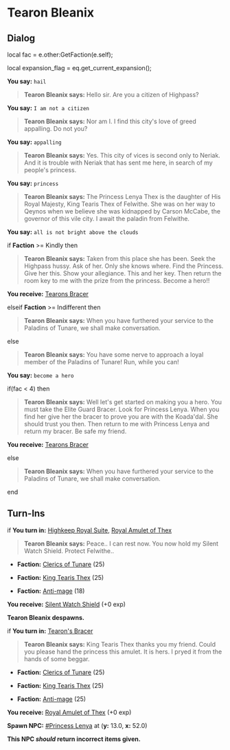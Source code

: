 # Tearon Bleanix
## Dialog

local fac = e.other:GetFaction(e.self);

local expansion_flag = eq.get_current_expansion();

**You say:** `hail`



>**Tearon Bleanix says:** Hello sir. Are you a citizen of Highpass?

**You say:** `I am not a citizen`



>**Tearon Bleanix says:** Nor am I. I find this city's love of greed appalling. Do not you?

**You say:** `appalling`



>**Tearon Bleanix says:** Yes. This city of vices is second only to Neriak. And it is trouble with Neriak that has sent me here, in search of my people's princess.

**You say:** `princess`



>**Tearon Bleanix says:** The Princess Lenya Thex is the daughter of His Royal Majesty, King Tearis Thex of Felwithe. She was on her way to Qeynos when we believe she was kidnapped by Carson McCabe, the governor of this vile city. I await the paladin from Felwithe.

**You say:** `all is not bright above the clouds`



if **Faction** >= Kindly then



>**Tearon Bleanix says:** Taken from this place she has been.  Seek the Highpass hussy.  Ask of her.  Only she knows where.  Find the Princess.  Give her this.  Show your allegiance.  This and her key. Then return the room key to me with the prize from the princess.  Become a hero!!



**You receive:**  [Tearons Bracer](/item/13108)


elseif **Faction** >= Indifferent then



>**Tearon Bleanix says:** When you have furthered your service to the Paladins of Tunare, we shall make conversation.


else



>**Tearon Bleanix says:** You have some nerve to approach a loyal member of the Paladins of Tunare! Run, while you can!




**You say:** `become a hero`



if(fac < 4) then



>**Tearon Bleanix says:** Well let's get started on making you a hero. You must take the Elite Guard Bracer. Look for Princess Lenya. When you find her give her the bracer to prove you are with the Koada'dal. She should trust you then. Then return to me with Princess Lenya and return my bracer. Be safe my friend.



**You receive:**  [Tearons Bracer](/item/13108)


else



>**Tearon Bleanix says:** When you have furthered your service to the Paladins of Tunare, we shall make conversation.

end

## Turn-Ins




if **You turn in:** [Highkeep Royal Suite](/item/12267), [Royal Amulet of Thex](/item/13109)


>**Tearon Bleanix says:** Peace..  I can rest now.  You now hold my Silent Watch Shield.  Protect Felwithe..


* __Faction:__ [Clerics of Tunare](/faction/226) (25)


* __Faction:__ [King Tearis Thex](/faction/279) (25)


* __Faction:__ [Anti-mage](/faction/5002) (18)


 **You receive:**  [Silent Watch Shield](/item/9312) (+0 exp)


**Tearon Bleanix despawns.**


if **You turn in:** [Tearon's Bracer](/item/13112)


>**Tearon Bleanix says:** King Tearis Thex thanks you my friend. Could you please hand the princess this amulet. It is hers. I pryed it from the hands of some beggar.


* __Faction:__ [Clerics of Tunare](/faction/226) (25)


* __Faction:__ [King Tearis Thex](/faction/279) (25)


* __Faction:__ [Anti-mage](/faction/5002) (25)


 **You receive:**  [Royal Amulet of Thex](/item/13109) (+0 exp)


**Spawn NPC:**  [\#Princess Lenya](/npc/6573) at (**y:** 13.0, **x:** 52.0)

**This NPC *should* return incorrect items given.**
